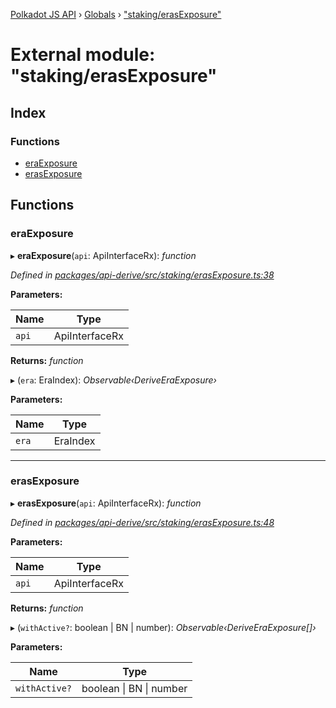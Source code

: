 [Polkadot JS API](../README.md) › [Globals](../globals.md) › ["staking/erasExposure"](_staking_erasexposure_.md)

# External module: "staking/erasExposure"

## Index

### Functions

* [eraExposure](_staking_erasexposure_.md#eraexposure)
* [erasExposure](_staking_erasexposure_.md#erasexposure)

## Functions

###  eraExposure

▸ **eraExposure**(`api`: ApiInterfaceRx): *function*

*Defined in [packages/api-derive/src/staking/erasExposure.ts:38](https://github.com/polkadot-js/api/blob/34be2399eb/packages/api-derive/src/staking/erasExposure.ts#L38)*

**Parameters:**

Name | Type |
------ | ------ |
`api` | ApiInterfaceRx |

**Returns:** *function*

▸ (`era`: EraIndex): *Observable‹DeriveEraExposure›*

**Parameters:**

Name | Type |
------ | ------ |
`era` | EraIndex |

___

###  erasExposure

▸ **erasExposure**(`api`: ApiInterfaceRx): *function*

*Defined in [packages/api-derive/src/staking/erasExposure.ts:48](https://github.com/polkadot-js/api/blob/34be2399eb/packages/api-derive/src/staking/erasExposure.ts#L48)*

**Parameters:**

Name | Type |
------ | ------ |
`api` | ApiInterfaceRx |

**Returns:** *function*

▸ (`withActive?`: boolean | BN | number): *Observable‹DeriveEraExposure[]›*

**Parameters:**

Name | Type |
------ | ------ |
`withActive?` | boolean &#124; BN &#124; number |

